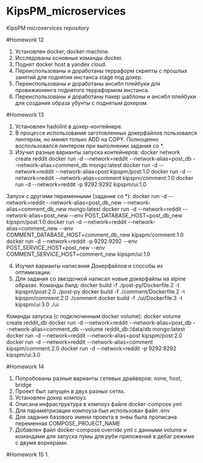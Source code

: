 # KipsPM_microservices
KipsPM microservices repository

#Homework 12
1. Установлен docker, docker-machine.
2. Исследованы основные команды docker.
3. Поднят docker host в yandex cloud.
4. Переиспользованы и доработаны терраформ скрипты с прошлых занятий для поднятия инстанса stage под докер.
5. Переиспользованы и доработаны ансибл плейбуки для провижионинга поднятого терраформом инстанса.
6. Переиспользованы и доработаны пакер шаблоны и ансибл плейбуки для создания образа убунты с поднятым докером.

#Homework 13
1. Установлен hadolint в докер-контейнере.
2. В процессе использования заготовленных докерфайлов пользовался линтером, но менял только ADD на COPY.
Полноценно воспользовался линтером при выполнении задания со *.
3. Изучил разные варианты запуска контейнеров:
docker network create reddit
docker run -d --network=reddit --network-alias=post_db --network-alias=comment_db mongo:latest
docker run -d --network=reddit --network-alias=post kipspm/post:1.0
docker run -d --network=reddit --network-alias=comment kipspm/comment:1.0
docker run -d --network=reddit -p 9292:9292 kipspm/ui:1.0

Запуск с другими переменными (задание со *):
docker run -d --network=reddit --network-alias=post_db_new --network-alias=comment_db_new mongo:latest
docker run -d --network=reddit --network-alias=post_new --env POST_DATABASE_HOST=post_db_new kipspm/post:1.0
docker run -d --network=reddit --network-alias=comment_new --env COMMENT_DATABASE_HOST=comment_db_new kipspm/comment:1.0
docker run -d --network=reddit -p 9292:9292 --env POST_SERVICE_HOST=post_new --env COMMENT_SERVICE_HOST=comment_new kipspm/ui:1.0

4. Изучил варианты написания Докерфайлов и способы их оптимизации.
5. Для задания со звездочкой написал новые докерфайлы на alpine образах. Команды билд:
docker build -f ./post-py/Dockerfile.2 -t kipspm/post:2.0 ./post-py
docker build -f ./comment/Dockerfile.2 -t kipspm/comment:2.0 ./comment
docker build -f ./ui/Dockerfile.3 -t kipspm/ui:3.0 ./ui

Команды запуска (с подключенным docker volume):
docker volume create reddit_db
docker run -d --network=reddit --network-alias=post_db --network-alias=comment_db --volume reddit_db:/data/db mongo:latest
docker run -d --network=reddit --network-alias=post kipspm/post:2.0
docker run -d --network=reddit --network-alias=comment kipspm/comment:2.0
docker run -d --network=reddit -p 9292:9292 kipspm/ui:3.0

#Homework 14
1. Попробованы разные варианты сетевых драйверов: none, host, bridge
2. Проект был запущен в двух разных сетях.
3. Установлен докер компоуз.
4. Описана инфраструктура в компоуз файле docker-compose.yml
5. Для параметризации компоуза был использован файл .env
6. Для задания базового имени проекта в энвы была прописана переменная COMPOSE_PROJECT_NAME
7. Добавлен файл docker-compose.override.yml с данными volume и командами для запуска пумы для руби приложений в дебаг режиме с двумя воркерами.

#Homework 15
1.

